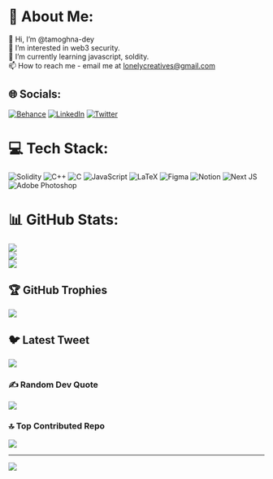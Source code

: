 # 💫 About Me:
👋 Hi, I’m @tamoghna-dey<br>👀 I’m interested in web3 security.<br>🌱 I’m currently learning javascript, soldity.<br>📫 How to reach me - email me at lonelycreatives@gmail.com


## 🌐 Socials:
[![Behance](https://img.shields.io/badge/Behance-1769ff?logo=behance&logoColor=white)](https://behance.net/https://www.behance.net/tamoghnadey1_lone) [![LinkedIn](https://img.shields.io/badge/LinkedIn-%230077B5.svg?logo=linkedin&logoColor=white)](https://linkedin.com/in/https://www.linkedin.com/in/tamoghnadeyofficial/) [![Twitter](https://img.shields.io/badge/Twitter-%231DA1F2.svg?logo=Twitter&logoColor=white)](https://twitter.com/https://twitter.com/dey__tamoghna) 

# 💻 Tech Stack:
![Solidity](https://img.shields.io/badge/Solidity-%23363636.svg?style=for-the-badge&logo=solidity&logoColor=white) ![C++](https://img.shields.io/badge/c++-%2300599C.svg?style=for-the-badge&logo=c%2B%2B&logoColor=white) ![C](https://img.shields.io/badge/c-%2300599C.svg?style=for-the-badge&logo=c&logoColor=white) ![JavaScript](https://img.shields.io/badge/javascript-%23323330.svg?style=for-the-badge&logo=javascript&logoColor=%23F7DF1E) ![LaTeX](https://img.shields.io/badge/latex-%23008080.svg?style=for-the-badge&logo=latex&logoColor=white) 	![Figma](https://img.shields.io/badge/figma-%23F24E1E.svg?style=for-the-badge&logo=figma&logoColor=white) ![Notion](https://img.shields.io/badge/Notion-%23000000.svg?style=for-the-badge&logo=notion&logoColor=white) ![Next JS](https://img.shields.io/badge/Next-black?style=for-the-badge&logo=next.js&logoColor=white) ![Adobe Photoshop](https://img.shields.io/badge/adobephotoshop-%2331A8FF.svg?style=for-the-badge&logo=adobephotoshop&logoColor=white)
# 📊 GitHub Stats:
![](https://github-readme-stats.vercel.app/api?username=tamoghna-dey&theme=dark&hide_border=false&include_all_commits=false&count_private=false)<br/>
![](https://github-readme-streak-stats.herokuapp.com/?user=tamoghna-dey&theme=dark&hide_border=false)<br/>
![](https://github-readme-stats.vercel.app/api/top-langs/?username=tamoghna-dey&theme=dark&hide_border=false&include_all_commits=false&count_private=false&layout=compact)

## 🏆 GitHub Trophies
![](https://github-profile-trophy.vercel.app/?username=tamoghna-dey&theme=radical&no-frame=false&no-bg=true&margin-w=4)

## 🐦 Latest Tweet
[![](https://gtce.itsvg.in/api?username=https://twitter.com/dey__tamoghna)](https://github.com/VishwaGauravIn/github-twitter-card-embed)

### ✍️ Random Dev Quote
![](https://quotes-github-readme.vercel.app/api?type=horizontal&theme=radical)

### 🔝 Top Contributed Repo
![](https://github-contributor-stats.vercel.app/api?username=tamoghna-dey&limit=5&theme=dark&combine_all_yearly_contributions=true)

---
[![](https://visitcount.itsvg.in/api?id=tamoghna-dey&icon=0&color=0)](https://visitcount.itsvg.in)

<!-- Proudly created with GPRM ( https://gprm.itsvg.in ) -->
